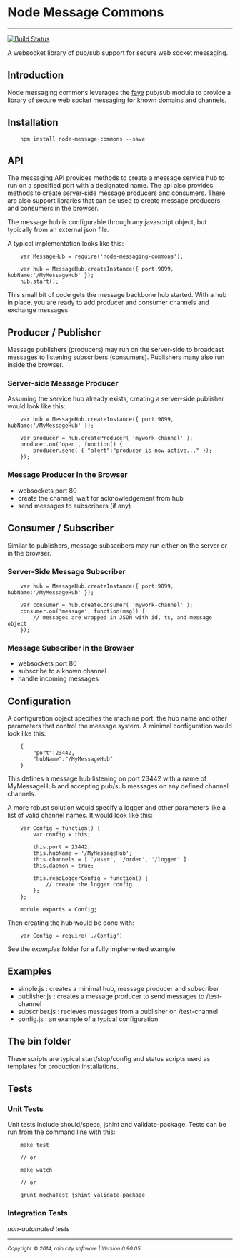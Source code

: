 # Node Message Commons
- - -

[![Build Status](https://travis-ci.org/darrylwest/node-messaging-commons.svg?branch=master)](https://travis-ci.org/darrylwest/node-messaging-commons)

A websocket library of pub/sub support for secure web socket messaging.

## Introduction
Node messaging commons leverages the [faye](http://faye.jcoglan.com/) pub/sub module to provide a library of secure web socket messaging for known domains and channels.

## Installation

~~~
	npm install node-message-commons --save
~~~

## API

The messaging API provides methods to create a message service hub to run on a specified port with a designated name.  The api also provides methods to create server-side message producers and consumers.  There are also support libraries that can be used to create message producers and consumers in the browser.

The message hub is configurable through any javascript
object, but typically from an external json file.

A typical implementation looks like this:

~~~
	var MessageHub = require('node-messaging-commons');
        
    var hub = MessageHub.createInstance({ port:9099, hubName:'/MyMessageHub' });
    hub.start();
~~~

This small bit of code gets the message backbone hub started.  With a hub in place, you are ready to add producer and consumer channels and exchange messages.

## Producer / Publisher

Message publishers (producers) may run on the server-side to broadcast messages to listening subscribers (consumers).  Publishers many also run inside the browser.   

### Server-side Message Producer

Assuming the service hub already exists, creating a server-side publisher would look like this:

~~~
	var hub = MessageHub.createInstance({ port:9099, hubName:'/MyMessageHub' });
        
    var producer = hub.createProducer( 'mywork-channel' );
    producer.on('open', function() {
    	producer.send( { "alert":"producer is now active..." });
    });
~~~

### Message Producer in the Browser

- websockets port 80
- create the channel, wait for acknowledgement from hub
- send messages to subscribers (if any)

## Consumer / Subscriber

Similar to publishers, message subscribers may run either on the server or in the browser.  

### Server-Side Message Subscriber

~~~
	var hub = MessageHub.createInstance({ port:9099, hubName:'/MyMessageHub' });
        
    var consumer = hub.createConsumer( 'mywork-channel' );
    consumer.on('message', function(msg)) {
    	// messages are wrapped in JSON with id, ts, and message object
    });
~~~

### Message Subscriber in the Browser

- websockets port 80
- subscribe to a known channel
- handle incoming messages

## Configuration

A configuration object specifies the machine port, the hub name and other parameters that control the message system.  A minimal configuration would look like this:

~~~
	{
    	"port":23442,
        "hubName":"/MyMessageHub"
    }
~~~

This defines a message hub listening on port 23442 with a name of MyMessageHub and accepting pub/sub messages on any defined channel channels.

A more robust solution would specify a logger and other parameters like a list of valid channel names.  It would look like this:

~~~
	var Config = function() {
    	var config = this;
        
        this.port = 23442;
        this.hubName = '/MyMessageHub';
        this.channels = [ '/user', '/order', '/logger' ]
        this.daemon = true;
        
        this.readLoggerConfig = function() {
        	// create the logger config
        };
    };
    
    module.exports = Config;
~~~

Then creating the hub would be done with:

~~~
	var Config = require('./Config')
~~~

See the *examples* folder for a fully implemented example.

## Examples

- simple.js : creates a minimal hub, message producer and subscriber
- publisher.js : creates a message producer to send messages to /test-channel
- subscriber.js : recieves messages from a publisher on /test-channel
- config.js : an example of a typical configuration

## The bin folder

These scripts are typical start/stop/config and status scripts used as templates for production installations.

## Tests

### Unit Tests
Unit tests include should/specs, jshint and validate-package.  Tests can be run from the command line with this:

~~~
	make test
    
    // or
    
    make watch
    
    // or 
    
    grunt mochaTest jshint validate-package
~~~

### Integration Tests

*non-automated tests*

- - -
<p><small><em>Copyright © 2014, rain city software | Version 0.90.05</em></small></p>
